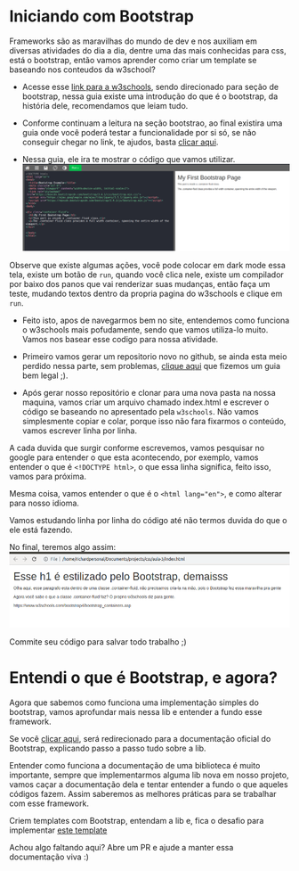 # Iniciando com Bootstrap

Frameworks são as maravilhas do mundo de dev e nos auxiliam em diversas atividades do dia a dia, dentre uma das mais conhecidas para css, está o bootstrap, então vamos aprender como criar um template se baseando nos conteudos da w3school?

* Acesse esse [link para a w3schools](https://www.w3schools.com/bootstrap/), sendo direcionado para seção de bootstrap, nessa guia existe uma introdução do que é o bootstrap, da história dele, recomendamos que leiam tudo.

* Conforme continuam a leitura na seção bootstrao, ao final existira uma guia onde você poderá testar a funcionalidade por si só, se não conseguir chegar no link, te ajudos, basta [clicar aqui](https://www.w3schools.com/bootstrap/tryit.asp?filename=trybs_gs_container-fluid&stacked=h).


* Nessa guia, ele ira te mostrar o código que vamos utilizar.
![](../imagens/w3schools/bootstrap.png)

Observe que existe algumas ações, você pode colocar em dark mode essa tela, existe um botão de `run`, quando você clica nele, existe um compilador por baixo dos panos que vai renderizar suas mudanças, então faça um teste, mudando textos dentro da propria pagina do w3schools e clique em `run`.

* Feito isto, apos de navegarmos bem no site, entendemos como funciona o w3schools mais pofudamente, sendo que vamos utiliza-lo muito. Vamos nos basear esse codigo para nossa atividade.

* Primeiro vamos gerar um repositorio novo no github, se ainda esta meio perdido nessa parte, sem problemas, [clique aqui](./github.md) que fizemos um guia bem legal ;). 

* Após gerar nosso repositório e clonar para uma nova pasta na nossa maquina, vamos criar um arquivo chamado index.html e escrever o código se baseando no apresentado pela `w3schools`. Não vamos simplesmente copiar e colar, porque isso não fara fixarmos o conteúdo, vamos escrever linha por linha.

A cada duvida que surgir conforme escrevemos, vamos pesquisar no google para entender o que esta acontecendo, por exemplo, vamos entender o que é `<!DOCTYPE html>`, o que essa linha significa, feito isso, vamos para próxima. 

Mesma coisa, vamos entender o que é o `<html lang="en">`, e como alterar para nosso idioma.

Vamos estudando linha por linha do código até não termos duvida do que o ele está fazendo.

No final, teremos algo assim:
![](../imagens/w3schools/index.png)

Commite seu código para salvar todo trabalho ;)


# Entendi o que é Bootstrap, e agora?

Agora que sabemos como funciona uma implementação simples do bootstrap, vamos aprofundar mais nessa lib e entender a fundo esse framework.

Se você [clicar aqui](https://getbootstrap.com/docs/3.4/getting-started/), será redirecionado para a documentação oficial do Bootstrap, explicando passo a passo tudo sobre a lib.

Entender como funciona a documentação de uma biblioteca é muito importante, sempre que implementarmos alguma lib nova em nosso projeto, vamos caçar a documentação dela e tentar entender a fundo o que aqueles códigos fazem. Assim saberemos as melhores práticas para se trabalhar com esse framework.

Criem templates com Bootstrap, entendam a lib e, fica o desafio para implementar [este  template](https://richardpassos01.github.io/aula-template-bootstrap/)

Achou algo faltando aqui? Abre um PR e ajude a manter essa documentação viva :)


